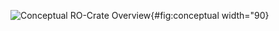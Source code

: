 ![Conceptual RO-Crate Overview](../content/images/ro-crate-overview.svg "\textbf{Conceptual overview of RO-Crate}. A \emph{Persistent Identifier} (PID) \cite{doi:10.1371/journal.pbio.2001414} points to a \emph{Research Object} (RO), which may be archived using different packaging approaches like BagIt \cite{doi:10.17487/rfc8493}, OCFL \cite{ocfl_2020}, git or ZIP. The RO is described within a \emph{RO-Crate Metadata File}, providing identifiers for \emph{authors} using ORCID, \emph{organisations} using Research Organization Registry (ROR) \cite{doi:10.6087/kcse.192} and licences such as Creative Commons using SPDX identifiers. The \emph{RO-Crate content} is further described with additional metadata following a Linked Data approach. Data can be embedded files and directories, as well as links to external web resources, PIDs and nested RO-Crates."){#fig:conceptual width="90}
